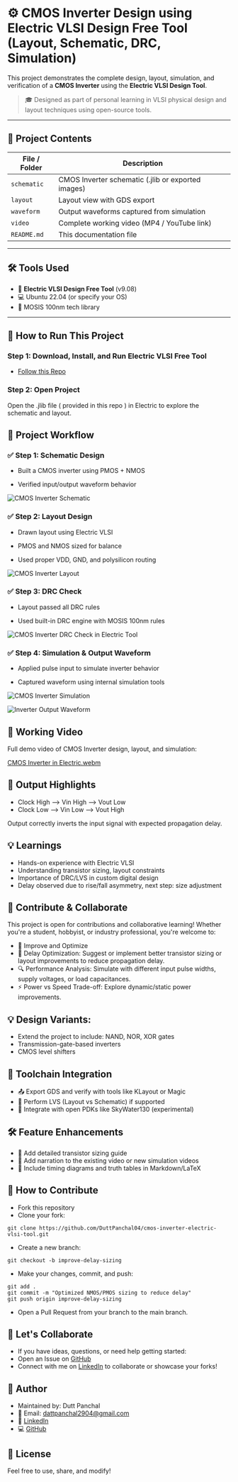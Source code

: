 # ⚙️ CMOS Inverter Design using Electric VLSI Design Free Tool (Layout, Schematic, DRC, Simulation)

This project demonstrates the complete design, layout, simulation, and verification of a **CMOS Inverter** using the **Electric VLSI Design Tool**.

> 🎓 Designed as part of personal learning in VLSI physical design and layout techniques using open-source tools.

---

## 📂 Project Contents

| File / Folder | Description |
|---------------|-------------|
| `schematic` | CMOS Inverter schematic (.jlib or exported images) |
| `layout` | Layout view with GDS export |
| `waveform` | Output waveforms captured from simulation |
| `video` | Complete working video (MP4 / YouTube link) |
| `README.md` | This documentation file |

---

## 🛠️ Tools Used

- 🧰 **Electric VLSI Design Free Tool** (v9.08)
- 💻 Ubuntu 22.04 (or specify your OS)
- 🧪 MOSIS 100nm tech library

---

## 🚀 How to Run This Project

### Step 1: Download, Install, and Run Electric VLSI Free Tool 

- [Follow this Repo](https://github.com/DuttPanchal04/electric-vlsi-design-free-tool-installation-guide)

### Step 2: Open Project

Open the .jlib file ( provided in this repo ) in Electric to explore the schematic and layout.

## 🧪 Project Workflow
### ✅ Step 1: Schematic Design
- Built a CMOS inverter using PMOS + NMOS

- Verified input/output waveform behavior

![CMOS Inverter Schematic](https://github.com/user-attachments/assets/e0770b2c-3472-4037-9403-a40a050d12e2)

### ✅ Step 2: Layout Design
- Drawn layout using Electric VLSI

- PMOS and NMOS sized for balance

- Used proper VDD, GND, and polysilicon routing

![CMOS Inverter Layout](https://github.com/user-attachments/assets/87d04ce8-a673-4124-9465-66e11b4234bc)

### ✅ Step 3: DRC Check
- Layout passed all DRC rules

- Used built-in DRC engine with MOSIS 100nm rules

![CMOS Inverter DRC Check in Electric Tool](https://github.com/user-attachments/assets/d4b19aa9-8bbc-4b9a-bfc6-b5b2c5b61726)

### ✅ Step 4: Simulation & Output Waveform
- Applied pulse input to simulate inverter behavior

- Captured waveform using internal simulation tools

![CMOS Inverter Simulation](https://github.com/user-attachments/assets/be13b3ab-c046-4d73-8d67-b3d97a035ec9)

![Inverter Output Waveform](https://github.com/user-attachments/assets/36ab2bb8-a215-4554-9b4e-923d73e60ce4)

## 🎥 Working Video
Full demo video of CMOS Inverter design, layout, and simulation:

[CMOS Inverter in Electric.webm](https://github.com/user-attachments/assets/1e7eaf31-9050-4e7f-9181-584b6f3823f0)

## 📌 Output Highlights

- Clock High --> Vin High --> Vout Low
- Clock Low --> Vin Low --> Vout High

Output correctly inverts the input signal with expected propagation delay.

## 💡 Learnings
- Hands-on experience with Electric VLSI
- Understanding transistor sizing, layout constraints
- Importance of DRC/LVS in custom digital design
- Delay observed due to rise/fall asymmetry, next step: size adjustment

## 🤝 Contribute & Collaborate
This project is open for contributions and collaborative learning! Whether you're a student, hobbyist, or industry professional, you're welcome to:

- 🔧 Improve and Optimize
- 🔄 Delay Optimization: Suggest or implement better transistor sizing or layout improvements to reduce propagation delay.
- 🔍 Performance Analysis: Simulate with different input pulse widths, supply voltages, or load capacitances.
- ⚡ Power vs Speed Trade-off: Explore dynamic/static power improvements.

## 💡 Design Variants: 
- Extend the project to include: NAND, NOR, XOR gates
- Transmission-gate-based inverters
- CMOS level shifters

## 🧰 Toolchain Integration
- 📤 Export GDS and verify with tools like KLayout or Magic
- 🔁 Perform LVS (Layout vs Schematic) if supported
- 📡 Integrate with open PDKs like SkyWater130 (experimental)

## 🛠️ Feature Enhancements
- 📘 Add detailed transistor sizing guide
- 🎥 Add narration to the existing video or new simulation videos
- 📄 Include timing diagrams and truth tables in Markdown/LaTeX

## 📝 How to Contribute

- Fork this repository
- Clone your fork:
```
git clone https://github.com/DuttPanchal04/cmos-inverter-electric-vlsi-tool.git
```
- Create a new branch:
```
git checkout -b improve-delay-sizing
```
- Make your changes, commit, and push:
```
git add .
git commit -m "Optimized NMOS/PMOS sizing to reduce delay"
git push origin improve-delay-sizing
```
- Open a Pull Request from your branch to the main branch.

## 💬 Let's Collaborate
- If you have ideas, questions, or need help getting started:
- Open an Issue on [GitHub](https://github.com/DuttPanchal04)
- Connect with me on [LinkedIn](https://www.linkedin.com/in/dattpanchal04/) to collaborate or showcase your forks!

## 🧠 Author
- Maintained by: Dutt Panchal
- 🔗 Email: dattpanchal2904@gmail.com
- 🔗 [LinkedIn](https://www.linkedin.com/in/dattpanchal04/) 
- 💻 [GitHub](https://github.com/DuttPanchal04)

## 📜 License
Feel free to use, share, and modify!
